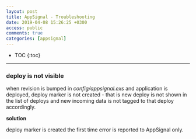 ```yaml
---
layout: post
title: AppSignal - Troubleshooting
date: 2019-04-08 15:26:25 +0300
access: public
comments: true
categories: [appsignal]
---
```


<!-- more -->

* TOC
{:toc}
<hr>

### deploy is not visible

when revision is bumped in _config/appsignal.exs_ and application is deployed,
deploy marker is not created - that is new deploy is not shown in the list of
deploys and new incoming data is not tagged to that deploy accordingly.

**solution**

deploy marker is created the first time error is reported to AppSignal only.
